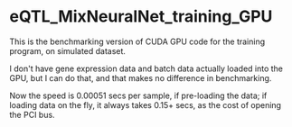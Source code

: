 # eQTL_MixNeuralNet_training_GPU

This is the benchmarking version of CUDA GPU code for the training program, on simulated dataset.

I don't have gene expression data and batch data actually loaded into the GPU, but I can do that, and that makes no difference in benchmarking.

Now the speed is 0.00051 secs per sample, if pre-loading the data; if loading data on the fly, it always takes 0.15+ secs, as the cost of opening the PCI bus.
